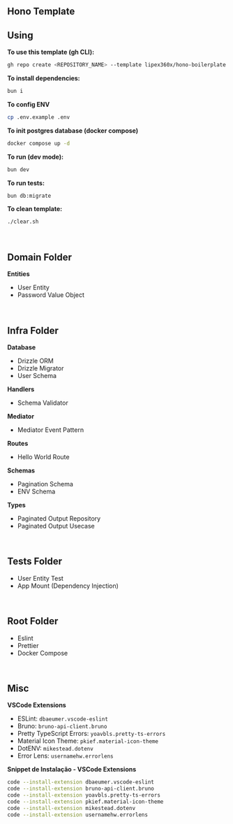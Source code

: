 ## Hono Template

## Using

**To use this template (gh CLI):**

```bash
gh repo create <REPOSITORY_NAME> --template lipex360x/hono-boilerplate --private --clone
```

**To install dependencies:**

```bash
bun i
```

**To config ENV**

```bash
cp .env.example .env
```

**To init postgres database (docker compose)**

```bash
docker compose up -d
```

**To run (dev mode):**

```bash
bun dev
```

**To run tests:**

```bash
bun db:migrate
```

**To clean template:**
```bash
./clear.sh
```
<br />


## Domain Folder

**Entities**
* User Entity
* Password Value Object

<br />

## Infra Folder

**Database**
* Drizzle ORM
* Drizzle Migrator
* User Schema

**Handlers**
* Schema Validator

**Mediator**
* Mediator Event Pattern

**Routes**
* Hello World Route

**Schemas**
* Pagination Schema
* ENV Schema

**Types**
* Paginated Output Repository
* Paginated Output Usecase

<br />

## Tests Folder
* User Entity Test
* App Mount (Dependency Injection)

<br />

## Root Folder

* Eslint 
* Prettier
* Docker Compose

<br />

## Misc

**VSCode Extensions**

* ESLint: `dbaeumer.vscode-eslint`
* Bruno: `bruno-api-client.bruno`
* Pretty TypeScript Errors: `yoavbls.pretty-ts-errors`
* Material Icon Theme: `pkief.material-icon-theme`
* DotENV: `mikestead.dotenv`
* Error Lens: `usernamehw.errorlens`

**Snippet de Instalação -  VSCode Extensions**

```sh
code --install-extension dbaeumer.vscode-eslint
code --install-extension bruno-api-client.bruno
code --install-extension yoavbls.pretty-ts-errors
code --install-extension pkief.material-icon-theme
code --install-extension mikestead.dotenv
code --install-extension usernamehw.errorlens
```
<br />